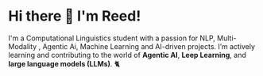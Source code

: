 # Hi there 👋 I'm Reed!

I'm a Computational Linguistics student with a passion for NLP, Multi-Modality , Agentic Ai, Machine Learning and AI-driven projects. I’m actively learning and contributing to the world of **Agentic AI**, **Leep Learning**, and **large language models (LLMs)**. 🐈

